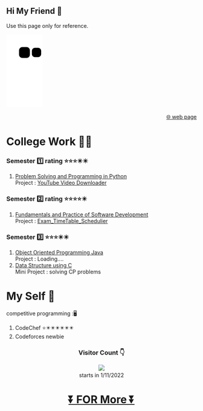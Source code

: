 ## Hi My Friend 👋
Use this page only for reference.


![](https://github.com/KKBUGHUNTER/KKBUGHUNTER/blob/output/github-contribution-grid-snake.svg)


<div align="right">

 [🌐 web page ](https://kkbughunter.github.io/web/)
 
</div>
 
# College Work 🧑‍🎓                                                   
### Semester  1️⃣  rating ⭐⭐⭐✴️✴️
  1. [Problem Solving and Programming in Python](https://github.com/KKBUGHUNTER/Problem-Solving-and-Programming-in-Python) <br>
        Project : [YouTube Video Downloader](https://github.com/KKBUGHUNTER/Python_YouTube_Video_Downloader)
### Semester  2️⃣  rating ⭐⭐⭐⭐✴️
  1. [Fundamentals and Practice of Software Development](https://github.com/KKBUGHUNTER/Fundamentals-and-Practice-of-Software-Development)<br>
        Project : [Exam_TimeTable_Schedulier](https://github.com/KKBUGHUNTER/Exam_TimeTable_Schedulier)
### Semester  3️⃣  ⭐⭐⭐✴️✴️
  1. [Object Oriented Programming Java](https://github.com/KKBUGHUNTER/Object-Oriented-Programming-Java)<br>
        Project : Loading....
  2. [Data Structure using C](https://github.com/KKBUGHUNTER/Data-Structure)<br>
        Mini Project : solving CP problems 


        
# My Self 👦
competitive programming :🖥️
   1. CodeChef ⭐✴️✴️✴️✴️✴️✴️<br>
   2. Codeforces newbie
<!-- Aim ✈️ : Cyber security(App Developer)<br> -->




<div align="center">
 
 ### Visitor Count 👇 <br>

![](https://profile-counter.glitch.me/KKBUGHUNTER/count.svg)<br>
starts in 1/11/2022


# [⏬ FOR More ⏬](https://github.com/KKBUGHUNTER?tab=repositories)</div>
        

